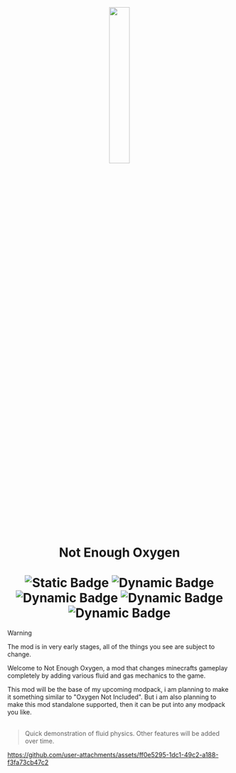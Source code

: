 <p align="center">
  <img src="https://github.com/user-attachments/assets/ccbb9212-cd82-48d0-a2cc-1ca05a5472a9" width=30% height=30%>
</p>
<h1 align="center">
  Not Enough Oxygen
  <br>
  <br>
  <img alt="Static Badge" src="https://img.shields.io/badge/Planned_version-Fabric_1.21.1-d4c9ae?style=for-the-badge&link=https%3A%2F%2Fgithub.com%2Fkeremyurekli%2Fnot-enough-oxygen%2Freleases&link=https%3A%2F%2Fgithub.com%2Fkeremyurekli%2Fnot-enough-oxygen%2Freleases">
  <img alt="Dynamic Badge" src="https://img.shields.io/github/license/keremyurekli/not-enough-oxygen?style=for-the-badge&cachebuster=1">
  <img alt="Dynamic Badge" src="https://img.shields.io/github/release/keremyurekli/not-enough-oxygen?style=for-the-badge&cachebuster=2">
  <img alt="Dynamic Badge" src="https://img.shields.io/github/issues/keremyurekli/not-enough-oxygen?style=for-the-badge&cachebuster=3">
  <img alt="Dynamic Badge" src="https://img.shields.io/github/stars/keremyurekli/not-enough-oxygen?style=for-the-badge&cachebuster=4">


</h1>




> [!Warning]
> The mod is in very early stages, all of the things you see are subject to change.

Welcome to Not Enough Oxygen, a mod that changes minecrafts gameplay completely by adding various fluid and gas mechanics to the game. 


This mod will be the base of my upcoming modpack, i am planning to make it something similar to "Oxygen Not Included". But i am also planning to make this mod standalone supported, then it can be put into any modpack you like.
<br>
<br>
> Quick demonstration of fluid physics. Other features will be added over time.

https://github.com/user-attachments/assets/ff0e5295-1dc1-49c2-a188-f3fa73cb47c2




